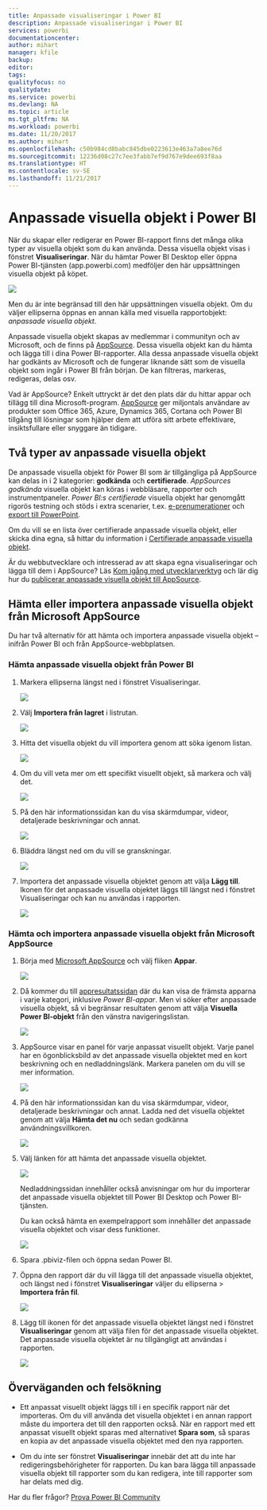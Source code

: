 ```yaml
---
title: Anpassade visualiseringar i Power BI
description: Anpassade visualiseringar i Power BI
services: powerbi
documentationcenter: 
author: mihart
manager: kfile
backup: 
editor: 
tags: 
qualityfocus: no
qualitydate: 
ms.service: powerbi
ms.devlang: NA
ms.topic: article
ms.tgt_pltfrm: NA
ms.workload: powerbi
ms.date: 11/20/2017
ms.author: mihart
ms.openlocfilehash: c50b984cd8babc845dbe0223613e463a7a8ee76d
ms.sourcegitcommit: 12236d08c27c7ee3fabb7ef9d767e9dee693f8aa
ms.translationtype: HT
ms.contentlocale: sv-SE
ms.lasthandoff: 11/21/2017
---
```

# <a name="custom-visuals-in-power-bi"></a>Anpassade visuella objekt i Power BI
När du skapar eller redigerar en Power BI-rapport finns det många olika typer av visuella objekt som du kan använda. Dessa visuella objekt visas i fönstret **Visualiseringar**. När du hämtar Power BI Desktop eller öppna Power BI-tjänsten (app.powerbi.com) medföljer den här uppsättningen visuella objekt på köpet. 

![](media/power-bi-custom-visuals/power-bi-visualizations.png)

Men du är inte begränsad till den här uppsättningen visuella objekt. Om du väljer ellipserna öppnas en annan källa med visuella rapportobjekt: *anpassade visuella objekt*.

Anpassade visuella objekt skapas av medlemmar i communityn och av Microsoft, och de finns på [AppSource](https://appsource.microsoft.com/marketplace/apps?product=power-bi-visuals). Dessa visuella objekt kan du hämta och lägga till i dina Power BI-rapporter. Alla dessa anpassade visuella objekt har godkänts av Microsoft och de fungerar liknande sätt som de visuella objekt som ingår i Power BI från början. De kan filtreras, markeras, redigeras, delas osv. 

Vad är AppSource? Enkelt uttryckt är det den plats där du hittar appar och tillägg till dina Microsoft-program. [AppSource](https://appsource.microsoft.com) ger miljontals användare av produkter som Office 365, Azure, Dynamics 365, Cortana och Power BI tillgång till lösningar som hjälper dem att utföra sitt arbete effektivare, insiktsfullare eller snyggare än tidigare.

## <a name="two-types-of-custom-visuals"></a>Två typer av anpassade visuella objekt

De anpassade visuella objekt för Power BI som är tillgängliga på AppSource kan delas in i 2 kategorier: **godkända** och **certifierade**. *AppSources godkända* visuella objekt kan köras i webbläsare, rapporter och instrumentpaneler.  *Power BI:s certifierade* visuella objekt har genomgått rigorös testning och stöds i extra scenarier, t.ex. [e-prenumerationer](service-report-subscribe.md) och [export till PowerPoint](service-publish-to-powerpoint.md).

Om du vill se en lista över certifierade anpassade visuella objekt, eller skicka dina egna, så hittar du information i [Certifierade anpassade visuella objekt](power-bi-custom-visuals-certified.md).

Är du webbutvecklare och intresserad av att skapa egna visualiseringar och lägga till dem i AppSource?  Läs [Kom igång med utvecklarverktyg](service-custom-visuals-getting-started-with-developer-tools.md) och lär dig hur du [publicerar anpassade visuella objekt till AppSource](https://appsource.microsoft.com/marketplace/apps?product=power-bi-visuals).

## <a name="download-or-import-custom-visuals-from-microsoft-appsource"></a>Hämta eller importera anpassade visuella objekt från Microsoft AppSource
Du har två alternativ för att hämta och importera anpassade visuella objekt – inifrån Power BI och från AppSource-webbplatsen. 

###    <a name="import-custom-visuals-from-within-power-bi"></a>Hämta anpassade visuella objekt från Power BI
1. Markera ellipserna längst ned i fönstret Visualiseringar. 

    ![](media/power-bi-custom-visuals/power-bi-visualizations2.png)

2. Välj **Importera från lagret** i listrutan.

    ![](media/power-bi-custom-visuals/power-bi-custom-visual-import.png)

3. Hitta det visuella objekt du vill importera genom att söka igenom listan. 

    ![](media/power-bi-custom-visuals/power-bi-import-visual.png)

4.  Om du vill veta mer om ett specifikt visuellt objekt, så markera och välj det.

    ![](media/power-bi-custom-visuals/power-bi-select.png)

5.  På den här informationssidan kan du visa skärmdumpar, videor, detaljerade beskrivningar och annat. 

    ![](media/power-bi-custom-visuals/power-bi-synoptic.png)

6. Bläddra längst ned om du vill se granskningar.

    ![](media/power-bi-custom-visuals/power-bi-reviews.png)

7.    Importera det anpassade visuella objektet genom att välja **Lägg till**. Ikonen för det anpassade visuella objektet läggs till längst ned i fönstret Visualiseringar och kan nu användas i rapporten.

       ![](media/power-bi-custom-visuals/power-bi-custom-visual-imported.png)


###    <a name="download-and-import-custom-visuals-from-microsoft-appsource"></a>Hämta och importera anpassade visuella objekt från Microsoft AppSource

1. Börja med [Microsoft AppSource](https://appsource.microsoft.com) och välj fliken **Appar**. 

    ![](media/power-bi-custom-visuals/power-bi-appsource-apps.png)

2. Då kommer du till [appresultatssidan](https://appsource.microsoft.com/en-us/marketplace/apps) där du kan visa de främsta apparna i varje kategori, inklusive *Power BI-appar*. Men vi söker efter anpassade visuella objekt, så vi begränsar resultaten genom att välja **Visuella Power BI-objekt** från den vänstra navigeringslistan.

    ![](media/power-bi-custom-visuals/power-bi-appsource-visuals.png)

3. AppSource visar en panel för varje anpassat visuellt objekt.  Varje panel har en ögonblicksbild av det anpassade visuella objektet med en kort beskrivning och en nedladdningslänk. Markera panelen om du vill se mer information. 

    ![](media/power-bi-custom-visuals/powerbi-custom-select-visual.png)

4. På den här informationssidan kan du visa skärmdumpar, videor, detaljerade beskrivningar och annat. Ladda ned det visuella objektet genom att välja **Hämta det nu** och sedan godkänna användningsvillkoren. 

    ![](media/power-bi-custom-visuals/power-bi-appsource-get.png)

5. Välj länken för att hämta det anpassade visuella objektet.

    ![](media/power-bi-custom-visuals/powerbi-custom-download.png)

    Nedladdningssidan innehåller också anvisningar om hur du importerar det anpassade visuella objektet till Power BI Desktop och Power BI-tjänsten.

    Du kan också hämta en exempelrapport som innehåller det anpassade visuella objektet och visar dess funktioner.

    ![](media/power-bi-custom-visuals/powerbi-custom-try-sample.png)

6. Spara .pbiviz-filen och öppna sedan Power BI.    
7. Öppna den rapport där du vill lägga till det anpassade visuella objektet, och längst ned i fönstret **Visualiseringar** väljer du ellipserna > **Importera från fil**.  

      ![](media/power-bi-custom-visuals/power-bi-custom-visual-import-from-file.png)

8. Lägg till ikonen för det anpassade visuella objektet längst ned i fönstret **Visualiseringar** genom att välja filen för det anpassade visuella objektet. Det anpassade visuella objektet är nu tillgängligt att användas i rapporten.

    ![](media/power-bi-custom-visuals/power-bi-chord.png)
    
##    <a name="considerations-and-troubleshooting"></a>Överväganden och felsökning


- Ett anpassat visuellt objekt läggs till i en specifik rapport när det importeras. Om du vill använda det visuella objektet i en annan rapport måste du importera det till den rapporten också. När en rapport med ett anpassat visuellt objekt sparas med alternativet **Spara som**, så sparas en kopia av det anpassade visuella objektet med den nya rapporten.

- Om du inte ser fönstret **Visualiseringar** innebär det att du inte har redigeringsbehörigheter för rapporten.  Du kan bara lägga till anpassade visuella objekt till rapporter som du kan redigera, inte till rapporter som har delats med dig.


Har du fler frågor? [Prova Power BI Community](http://community.powerbi.com/)


